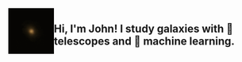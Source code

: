 <img align="left" src="https://github.com/jwuphysics/jwuphysics/blob/main/images/vae.gif" width="92" />  

## Hi, I'm John! I study galaxies with 🔭 telescopes and 🤖 machine learning. 
